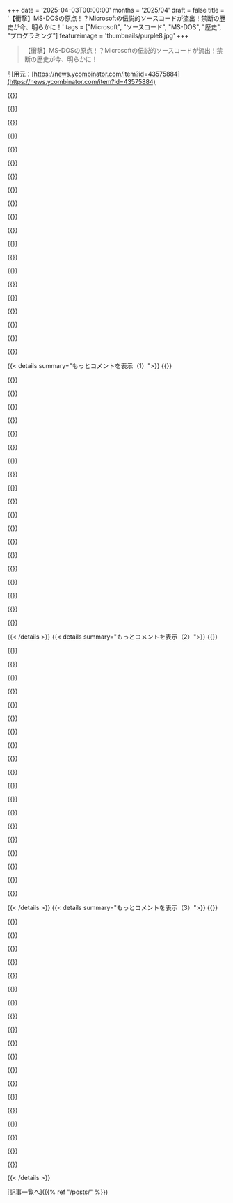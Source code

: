+++
date = '2025-04-03T00:00:00'
months = '2025/04'
draft = false
title = '【衝撃】MS-DOSの原点！？Microsoftの伝説的ソースコードが流出！禁断の歴史が今、明らかに！'
tags = ["Microsoft", "ソースコード", "MS-DOS", "歴史", "プログラミング"]
featureimage = 'thumbnails/purple8.jpg'
+++

> 【衝撃】MS-DOSの原点！？Microsoftの伝説的ソースコードが流出！禁断の歴史が今、明らかに！

引用元：[https://news.ycombinator.com/item?id=43575884](https://news.ycombinator.com/item?id=43575884)

{{<matomeQuote body="ソースコード読むのめっちゃ楽しいんだよね（コメントが特に）。GW-BASICのソースコード見つけたんだけど、マジおもろいのがこれ。<br>＞；WE COULD NOT FIT THE NUMBER INTO THE BUFFER DESPITE OUR VALIENT<br>＞；EFFORTS WE MUST POP ALL THE CHARACTERS BACK OFF THE STACK AND<br>＞；POP OFF THE BEGINNING BUFFER PRINT LOCATION AND INPUT A ”％” SIGN THERE<br><br>＞；CONSTANTS FOR THE RANDOM NUMBER GENERATOR FOLLOW<br>＞；DO NOT CHANGE THESE WITHOUT CONSULTING KNUTH VOL 2<br>＞；CHAPTER 3 FIRST<br><br>編集：QBASICじゃなくてGW-BASICね。(https://github.com/microsoft/GW-BASIC)" userName="stkai" createdAt="2025-04-03T22:45:48" color="#785bff">}}

{{<matomeQuote body="へー、GW-BASICって元祖Altair BASICの子孫なんだって。「Translation created 10-Feb-83」って各ソースファイルにあるヘッダーは、Microsoftが8080アセンブリを8086に自動翻訳するツール使ってた名残らしいよ（手動で修正されたからビルド日じゃないけどね）。GW-BASIC以外にも、Microsoft BASICの6502と6809版のソースコードは昔から公開されてたみたいだけど（https://www.pagetable.com/?p=774 と https://github.com/davidlinsley/DragonBasic 参照）、オリジナルの8080 BASICコードの公開は今回が初めてだと思う。" userName="ndiddy" createdAt="2025-04-04T00:07:51" color="#ff5c5c">}}

{{<matomeQuote body="valiantじゃなくてvalientじゃないの？" userName="deathtrader666" createdAt="2025-04-04T08:17:46" color="">}}

{{<matomeQuote body="まあね。当時はスペルチェッカーって別アプリだったし。一番人気はMicroProのCorrectStarだったかな。プログラミングエディタに組み込まれてなかったし、コードにスペルチェッカーかけるなんて考えられなかった。" userName="roryirvine" createdAt="2025-04-04T08:59:47" color="">}}

{{<matomeQuote body="IntelliJ以外でコードにスペルチェッカー使ってる人見たことないわ。" userName="3836293648" createdAt="2025-04-04T12:30:21" color="">}}

{{<matomeQuote body="cSpellだけで1300万インストールされてるよ。<br>https://marketplace.visualstudio.com/items?itemName=streetsidesoftware.code-spell-checker" userName="eddythompson80" createdAt="2025-04-04T18:26:04" color="#ff33a1">}}

{{<matomeQuote body="Eclipseにはスペルチェッカーが組み込まれてるよ。多分ほとんどのファイル形式でデフォルトでオンになってるはず。みんなオフにしてるかもしれないけど、気に入ってそのままにしてる人もいると思うよ。" userName="mindcrime" createdAt="2025-04-04T18:51:35" color="">}}

{{<matomeQuote body="最近これ見つけた。<br>https://github.com/tekumara/typos-lsp<br>これ使ってる。<br>https://github.com/crate-ci/typos<br>GitHubのスターもたくさんついてるから、ユーザーも多いんじゃないかな。NeoVimで使ってるけどマジ便利。" userName="StanAngeloff" createdAt="2025-04-04T18:41:57" color="#ff5c5c">}}

{{<matomeQuote body="＂apellchecker＂ってスペルチェッカーの名前としてマジ最高じゃん。" userName="griffzhowl" createdAt="2025-04-05T04:20:21" color="#ff5c5c">}}

{{<matomeQuote body="Codespellめっちゃ使えるよ。コマンドラインとCIで使ってる。<br>https://github.com/codespell-project/codespell" userName="maleldil" createdAt="2025-04-05T10:23:21" color="#785bff">}}

{{<matomeQuote body="Emacsにはスペルチェック機能がついてて、バッファ全体をチェックする昔ながらのやり方も、入力しながらリアルタイムでチェックする機能もあるんだよね。でも、最近はJetBrains IDEでコーディングすることが多いかな。" userName="dhosek" createdAt="2025-04-04T17:42:02" color="">}}

{{<matomeQuote body="Vim/Neovimユーザーなら、標準で結構使えるスペルチェック機能があるよ。カスタム単語を辞書に追加すればさらに便利になるし。`:set spell`でオン、`:set nospell`でオフにできるよ。カスタム単語を追加するには、対象の単語にカーソルを置いて`zg`を押せばOK。<br>僕のvimrcファイルには、特定のファイルタイプでデフォルトでオンになるように設定してるよ：<br>＞　”特定のファイルタイプと単語補完のためにスペルチェックをオンにする。<br>＞　単語はカーソルを単語に置いて’zg’を押すことで辞書に追加できます。”<br>カスタム単語は`~/.vim/spell/en.utf-8.add`みたいなテキストファイルに保存されるから、編集やバックアップも簡単だよ。" userName="freedomben" createdAt="2025-04-04T19:23:07" color="#38d3d3">}}

{{<matomeQuote body="＞　custom additions<br>スペルチェック中に直接追加することもできるよ。カーソルを単語に移動して（コマンド忘れちゃった…）レアな単語、良い単語、悪い単語として登録できる。" userName="porridgeraisin" createdAt="2025-04-06T17:14:17" color="">}}

{{<matomeQuote body="VSCodeの拡張機能を使ってる人もいるよね。" userName="timcobb" createdAt="2025-04-04T14:57:28" color="">}}

{{<matomeQuote body="最高のプログラマーってみんなスペルが苦手な気がするんだよね。なんでだろう？" userName="jimbob45" createdAt="2025-04-04T16:50:28" color="">}}

{{<matomeQuote body="俺が知ってる最高のプログラマーはそんなことないけどな。" userName="ptspts" createdAt="2025-04-05T13:28:17" color="">}}

{{<matomeQuote body="人間なんてみんなスペルが苦手だよ。ライターだってそう。だからスペルチェッカーが必要なんだ。" userName="themadturk" createdAt="2025-04-04T21:52:56" color="">}}

{{<matomeQuote body="母国語のフランス語よりも、一度も見たことのないエスペラント語のスペルの方が自信あるわ。欠陥だらけのシステムを責めるのはやめようよ。" userName="psychoslave" createdAt="2025-04-05T03:44:30" color="#45d325">}}

{{<matomeQuote body="そりゃそうでしょ。エスペラントは規格に合わせて作られた言語だし。フランス語や英語は自然に進化してきたから、矛盾や例外が多いんだよ。" userName="themadturk" createdAt="2025-04-07T21:54:28" color="#45d325">}}

{{<matomeQuote body="Steve Jobsがよく言ってたのは、Microsoftにはセンスがないってことらしいよ。スクロールした時のフォントがちらつくエフェクトを見て、まさにそれだと思った。マジで気が散る。しかもリーダーモードで無効にできないし。ちなみに、Bill Gatesが世界のためにやったことには感謝してる。" userName="nilsbunger" createdAt="2025-04-04T13:47:16" color="">}}

{{< details summary="もっとコメントを表示（1）">}}
{{<matomeQuote body="デザインは面白いし、懐かしい感じもするけど、やりすぎだと思うな。あんなに気が散らなくても、同じような雰囲気は出せたはず。あと、リーダーモードはマジで対応してほしい。難しくないはずだし、オプションにするべきじゃないよ。<br>追記：マジかよ、全部アニメーションしてるじゃん。読みにくい…あと…インラインのコードサンプルが一つもないってどういうこと？デザイナーがコンテンツよりもアワード狙ってるだけじゃん。まるで他の人のソロパートを全部食っちゃうギタープレイヤーみたい。" userName="toddmorey" createdAt="2025-04-04T19:59:37" color="">}}

{{<matomeQuote body="読みにくい上に、2年物のノートPCだとページを移動するだけでCPUとGPUがフル回転して、ファンが爆音になるんだけど。ただのブログ記事なのに、こんなにパフォーマンスが悪いウェブサイトは初めてかも。" userName="nerevarthelame" createdAt="2025-04-04T15:38:03" color="#ff33a1">}}

{{<matomeQuote body="それって、最近のウェブサイトがJavaScriptまみれの広告再生マシーンになってて、神様が意図したような1kB未満のHTMLじゃないのが原因だよね。" userName="SpaceNoodled" createdAt="2025-04-04T15:57:16" color="">}}

{{<matomeQuote body="笑えるのが、今日HNのトップページに載ってたこれ。<br>https://animejs.com/<br>もっと凝ったアニメーションなのに、バターみたいに滑らか。" userName="hbn" createdAt="2025-04-04T19:56:39" color="">}}

{{<matomeQuote body="それはGPUに処理をオフロードしてるからじゃないかな。低スペックPCだとカクカクするけど、CPUファンは静かだよね。GatesのノートはCPUに負荷がかかってるみたい。" userName="Arech" createdAt="2025-04-05T07:02:17" color="#785bff">}}

{{<matomeQuote body="マジでレベルが違う。うちの古いPCでも、前後ともスムーズに動く。うちのPCはThinkPad i7で、すぐに低速モードになるんだけど。" userName="ForOldHack" createdAt="2025-04-06T01:40:29" color="">}}

{{<matomeQuote body="Tim Berners-Leeは色々なものに祭り上げられてきたけど、神になったのは初めて聞いた。" userName="bostik" createdAt="2025-04-04T17:24:16" color="">}}

{{<matomeQuote body="いや、2012年のオリンピック開会式を見た？" userName="lkramer" createdAt="2025-04-04T18:09:56" color="">}}

{{<matomeQuote body="Kernighan & Ritchieも仲間に入れてあげて。" userName="SpaceNoodled" createdAt="2025-04-04T21:58:29" color="">}}

{{<matomeQuote body="でもさ、あの自己陶酔しまくりの嫌なやつがクソみたいなこと垂れ流してるのを忘れさせてくれるよね。" userName="zombot" createdAt="2025-04-07T06:04:49" color="">}}

{{<matomeQuote body="マジかよ、Bill Gatesの個人ブログがWordPressのプラグイン500個入りみたいなノリなのにはビックリだわ。俺の昔のMySpaceのプロフみたいじゃん。" userName="zelon88" createdAt="2025-04-04T14:51:02" color="">}}

{{<matomeQuote body="ちなみに、Appleの発表イベントのぐるぐるスクロール効果も大概ヒドイよね。" userName="kevincox" createdAt="2025-04-04T14:54:37" color="">}}

{{<matomeQuote body="個人的には好きだけどなー。好みは人それぞれだし。" userName="graton" createdAt="2025-04-04T15:15:31" color="">}}

{{<matomeQuote body="DONKEY.BASをゲットしてみてよ！マジでハマるから！" userName="fsckboy" createdAt="2025-04-04T19:48:00" color="#ff5c5c">}}

{{<matomeQuote body="ふと思ったんだけど、この文章全部Billが書いたのかな？このエフェクト、Billが決めて入れたのかな？そもそもBillはこのエフェクト知ってたのかな？" userName="mimischi" createdAt="2025-04-04T19:44:46" color="">}}

{{<matomeQuote body="だよねー。こんなに色々デザインされてると、裏にそれなりの規模のチームがいて、ゴーストライターとかもいるんじゃないかって想像しちゃう。" userName="chubot" createdAt="2025-04-05T03:23:14" color="">}}

{{<matomeQuote body="まあ、Bill Gatesはバリバリの企業家だもんね。プログラミングじゃなくて、そっちで金持ちになったんだし。" userName="Timwi" createdAt="2025-04-05T08:25:31" color="">}}

{{<matomeQuote body="BillGレビューはどうなったのさ？ほとんどの企業はやり方分かってないよね。" userName="rvba" createdAt="2025-04-06T13:22:49" color="">}}

{{<matomeQuote body="彼がどうやって今の地位を築いたのか、どんな人物なのかを忘れないことが大事だと思うなー。Behind the Bastardsは、みんなが賞賛するような人たちに対する現実を教えてくれる良いポッドキャストだよ。<br>https://podcasts.apple.com/us/podcast/part-one-the-ballad-of..." userName="phatskat" createdAt="2025-04-07T05:46:24" color="#ff33a1">}}

{{<matomeQuote body="それ、マジでイケてると思うわ。" userName="spookie" createdAt="2025-04-04T15:28:39" color="">}}


{{< /details >}}
{{< details summary="もっとコメントを表示（2）">}}
{{<matomeQuote body="あと、そのページのフォント、特に小文字の“f”がマジでイライラするんだけど。" userName="microtherion" createdAt="2025-04-06T10:34:37" color="">}}

{{<matomeQuote body="めっちゃかわいくて、一瞬で好きになった。" userName="zulu-inuoe" createdAt="2025-04-05T20:45:25" color="">}}

{{<matomeQuote body="“ヤツが世界のためにしてきたこと”って、Covidワクチンの著作権を取ったこと？" userName="piyuv" createdAt="2025-04-04T22:20:19" color="">}}

{{<matomeQuote body="気持ちはわかる。ヤツのビジネス、倫理的に微妙だもんね。でも批判するなら、著作権と特許の違いくらい知っとけよ。" userName="Timwi" createdAt="2025-04-05T08:30:02" color="">}}

{{<matomeQuote body="Intel 8080のエミュレーター書いたことあるぜ。Dec10/VAX/IBM VM CMSで動くやつ。簡単だったよー。8080は256個の値のswitchでいけるし。FORTRAN77でやった。<br>BASICインタプリタをfloating pointで書くのはマジで難しい。GatesとAllenのBASICはマジですごかった。" userName="zabzonk" createdAt="2025-04-04T00:17:02" color="#38d3d3">}}

{{<matomeQuote body="＞BASICインタプリタをfloating pointで書くのはマジで難しい。GatesとAllenのBASICはマジですごかった。<br>floating pointルーチンはMonte Davidoffの功績。でもGatesとAllenがHarvard PDP-10でAltair BASICを、実機も見ずに書いて、AlbuquerqueのMITSでトグルスイッチで入力して一発で動いたのはマジですごい。" userName="TMWNN" createdAt="2025-04-04T08:04:38" color="#ff5c5c">}}

{{<matomeQuote body="Allenがやったのは、-10で動く8080エミュレータを書いたこと。8080は単純なCPUだから、エミュレータ書くのは難しくない。<br>https://pastraiser.com/cpu/i8080/i8080_opcodes.html<br>それで、BASICをエミュレータ上でデバッグした。<br>Wozniakは、Appleのコードをアセンブラで手書きして、手作業でバイナリに変換してた。めっちゃ面倒でエラーしやすい。<br>同時期にAphで6800とかのコード書いてたけど、PDP-11でマクロアセンブラ使ってバイナリにしてEPROMに焼いてた。めっちゃ楽だった。（Dan O’Dowdがアセンブラ書いた。）" userName="WalterBright" createdAt="2025-04-04T17:09:05" color="#ff5733">}}

{{<matomeQuote body="Wozniakのやり方は、高校生の時に6502アセンブラプログラムを書く時にやってた。金がなくてちゃんとしたアセンブラ買えなかったから。グラフ用紙に3列で書いてた。アドレス、コード、アセンブラのopcodes。マジ集中できるし、ちょっと変更するだけでも大変。" userName="dhosek" createdAt="2025-04-04T17:47:09" color="#45d325">}}

{{<matomeQuote body="俺もZX80でZ80アセンブラ始めた時そうだったわ。すぐopcode調べるのとか嫌になって、特に相対ジャンプ（特に後ろ向きのやつ）の計算ミスってクラッシュしまくってた。<br>だから自分でBASICでアセンブラ書いたわ。" userName="mfuzzey" createdAt="2025-04-04T19:44:48" color="">}}

{{<matomeQuote body="高校時代にMSX Spectravideoのコンピューターを手に入れるためにデモプログラムを書いたんだけど、その時にZ80の逆アセンブラを書いてたんだ。でも2バイトのオペコードに対応してなかったから、一部しか完成しなかったんだよね。コンピューターのメモリ全体にpokeコマンドをしまくって、キャラクタのビットマップの場所を探し当てたのを覚えてるよ。" userName="dhosek" createdAt="2025-04-06T03:22:58" color="">}}

{{<matomeQuote body="AllenはAltairのコンソールでマシンコードでローダーを書かなきゃいけなかったんだよね。BASICインタプリタ自体は、ローダーとテープリーダーを使って紙テープからロードされたんだって。AllenがAltairで最初に実行したBASICプログラムは、どうやら“2 + 2”だったらしくて、ちゃんと“4”って表示されたらしいよ。I/Oとか、Dec10でエミュレートするのが難しかったはずなのに、自分のコードにそんな自信を持ちたいな。" userName="zabzonk" createdAt="2025-04-04T08:55:16" color="#38d3d3">}}

{{<matomeQuote body="＞which must have been tricky to emulate on the Dec10<br>なんで難しいのかわからないな。AllenのPDP-10上の8080エミュレータがどうやって動いてたのか知らないけど、8080のI/Oをエミュレートするのは簡単そうに見えるけど。" userName="WalterBright" createdAt="2025-04-04T17:11:18" color="">}}

{{<matomeQuote body="いや、Dec10ベースのエミュレータではちょっと苦労したよ。メモリマップされたやつはちゃんと動かなかったんだよね。I/O命令をごまかしただけ。でも、学生にソートとか文字列検索とかをさせるための余暇プロジェクトだったから、あんまり罪悪感はなかったかな。アセンブラとかデバッガとかも入ってたし。しかも移植可能で、完全に標準的なFORTRAN77だったんだぜ!" userName="zabzonk" createdAt="2025-04-04T17:38:15" color="">}}

{{<matomeQuote body="Dec10のエミュレータを最新のCPUで書いたらクールじゃないかってちょうど思ってたんだよね。 実は、プログラマーの同僚の一人が、Dec10を廃棄するときに周辺機器全部込みで買い取って、ガレージに設置しようとしたことがあったんだ。電源と奥さんが大きな障害だったみたいだけど。" userName="zabzonk" createdAt="2025-04-05T04:24:58" color="">}}

{{<matomeQuote body="面白いことに、Jobsによると、理由は不明だけどWozniakがApple Basicに浮動小数点サポートを追加することを拒否したから、Microsoftから浮動小数点数を扱うBASICのライセンスを取得する必要があったんだって[1]。 [1] Bill & Steve (Jobs!)が浮動小数点BASICについて回想：https://devblogs.microsoft.com/vbteam/bill-steve-jobs-remini..." userName="teleforce" createdAt="2025-04-04T10:02:37" color="#45d325">}}

{{<matomeQuote body="浮動小数点エミュレータを書くのは（やったことあるけど）そんなに難しくないよ。まず、高級言語で書いてアルゴリズムをデバッグする。それから手でアセンブルするのは難しくない。 大変なのは、高級言語のステップを飛ばして、いきなりアセンブラでやろうとすることだよ。" userName="WalterBright" createdAt="2025-04-04T17:13:33" color="#ff5c5c">}}

{{<matomeQuote body="Wozはすでに浮動小数点ルーチンを書いていて、それはApple IIのROM自体に含まれていて、PEEK/POKEで呼び出すことができたんだよ。ただ、BASIC言語自体には統合されなかったんだ！ http://retro.hansotten.nl/uploads/mag6502/Apples%20Hidden%20..." userName="kalleboo" createdAt="2025-04-05T00:43:39" color="#ff5c5c">}}

{{<matomeQuote body="Apple Integer BASICってどれくらいの大きさだったんだろう？ EmpireのFortran版を書いたときには、PDP-10を丸ごと自由に使うことができたと理解しているんだけど。" userName="kragen" createdAt="2025-04-04T19:31:41" color="">}}

{{<matomeQuote body="-10でプログラミングを学んだんだ。素晴らしい経験だったよ。 振り返ってみると、整数BASICを書くのは簡単なことだけど、70年代当時は、そんなものをどうやって書くのか見当もつかなかった。 1978年頃、Hal Finney（そう、あの人）がMattel Intellivision（その奇妙な10ビットマイクロプロセッサを搭載）のために2K EPROMに収まる整数BASICを書いたんだ。もちろん、Halは普通の熊より（ずっと）賢かった。" userName="WalterBright" createdAt="2025-04-04T20:13:11" color="">}}

{{<matomeQuote body="へー、知らなかった！90年代に知って、CodeConのプレゼンで初めて会ったんだよね。言いたかったのは、Integer BASIC全体よりもfloating-pointのサポートの方が大変だったかもってこと。ちなみにApple Integer BASICにはまだバグが見つかってないらしいよ。すごいよね。" userName="kragen" createdAt="2025-04-04T23:09:45" color="">}}


{{< /details >}}
{{< details summary="もっとコメントを表示（3）">}}
{{<matomeQuote body="fixed pointは、整数部と小数部に使うbit数が決まってるやつ。例えば8.8なら、整数部は0～255で、小数部は1/256ずつ増えて255/256まで。<br>floating pointは、小数点(.)の位置を変数にするんだ。だから、小数点以下の桁数を増やしたり減らしたりできる。Microsoft Basicは、数値に23bit、符号に1bit、小数点の位置に8bit使ってた。現代のIEEE754ほどじゃないけど、十分だったんだね。IEEE754を読むと、modern floating pointがよく分かるよ。Bruce DawsonのRandom ASCII blogもおすすめ。" userName="djmips" createdAt="2025-04-04T20:39:21" color="#ff5c5c">}}

{{<matomeQuote body="コンピューターのメモリーに数字を保存したいけど、小数点とか数字以外の文字は使えないとするじゃん。だから、実数を数字の列としてエンコード/デコードするシステムが必要になるんだ。<br>fixed pointだと、メモリーに数字を書き込んで、小数点以下の桁数を決めておく。例えば、小数点以下2桁にすると決めたら、000123は00・0123、123000は1230ってことになる。6桁だと、0～9999を0・01の精度で表せる。<br>floating pointだと、小数点の位置(exponent)と数字(mantissa)の両方を書き込む。最初の2桁をexponent、残りの4桁をmantissaにすると、<br>＞020123<br>は01・23、つまり1・23になる(exponentが2だから、小数点以下2桁)。同じ6桁でも、0～9999×10⁹⁶を1/10000の精度で表せるんだ。あとは分かるっしょ。" userName="codedokode" createdAt="2025-04-04T20:11:14" color="#ff33a1">}}

{{<matomeQuote body="つまりfloating point数は、数字とexponentと符号bitの3つでできてるんだ。<br>＞1・　the digits<br>＞2・　the exponent<br>＞3・　a sign bit<br>scientific notationと同じだよ。<br>＞https://en・wikipedia・org/wiki/Scientific_notation<br>あとはそれの応用。" userName="WalterBright" createdAt="2025-04-04T20:17:29" color="">}}

{{<matomeQuote body="exponentよりdecimal point positionの方が分かりやすいよね。あと、mantissaはsignificandのことだった気がする(数字の部分)。engineering notation(exponentが3で割り切れるやつ)の方が便利じゃん？2・234×10¹¹とかを頭の中でbillionに変換するの嫌なんだよね。あと(floating pointと関係ないけど)数学者はもっと分かりやすい名前を付けるべき。「numerator」と「denominator」じゃなくて「upper」と「lower number」とかさ！" userName="codedokode" createdAt="2025-04-04T21:12:09" color="">}}

{{<matomeQuote body="significandとmantissa、いつもごっちゃになるんだよね。だから使わないことにした！" userName="WalterBright" createdAt="2025-04-04T23:15:20" color="">}}

{{<matomeQuote body="大学時代にassemblerでfloating pointルーチンを書いたな。理解できた時はマジで「aha」って感じだった。" userName="hh2222" createdAt="2025-04-04T18:08:44" color="">}}

{{<matomeQuote body="仕様を読むのはマジで大変。でも実装はそこまで悪くない。sticky bitとかguard bitとか、実は結構シンプル。でも、IEEE arithmeticを使って、その限界を回避するalgorithmを作るのは難しい。" userName="WalterBright" createdAt="2025-04-04T17:53:41" color="">}}

{{<matomeQuote body="FP mathの仕組み(bitレベルでどうやってるか)をざっくり知りたいなら、Project Oberonのサイトに行って、FPGAでのRISCマシンの実装についてのPDFを見てみて。16章の8～10ページに、簡潔な説明があるよ。" userName="whartung" createdAt="2025-04-05T02:36:57" color="#38d3d3">}}

{{<matomeQuote body="初期のマシンでは浮動小数点演算が重要だったんだよね。おかげで「高性能な電卓」としての使い道が開けたんだから。データ保存が今ほど簡単じゃなかった時代には、ゲームとかリモート端末としての利用と並んで貴重だったんだよね。BASICに入ってたfloatの実装が当時一番一般的だったし（今のIEEE規格とは微妙に違ったりもするんだよね）。" userName="zozbot234" createdAt="2025-04-04T10:13:15" color="#ff5c5c">}}

{{<matomeQuote body="わかるー。4KBとか8KBに収まるBASICで数学ができるってすごいよね。Bill Gatesが$150のAltair BASICを海賊版にされたって怒ったのがきっかけでTiny BASICが生まれたり、“copyleft”って言葉が作られたりもしたんだって。" userName="musicale" createdAt="2025-04-04T02:56:07" color="">}}

{{<matomeQuote body="InteractコンピューターのMicrosoft Basicのテープ、まだ持ってるよ。8080が入ってるんだ。" userName="phkahler" createdAt="2025-04-04T00:57:50" color="">}}

{{<matomeQuote body="昔のTandy Color Computerが起動するときにMicrosoft BASICを参照してたのを覚えてるよ。https://tinyurl.com/2jttvjzk<br>コンピューターには、BASICのサンプルプログラムが載った良い感じの本が付属してたんだ。" userName="thijson" createdAt="2025-04-04T14:51:54" color="">}}

{{<matomeQuote body="その音声をInternet Archiveにアップロードするべきだよ！" userName="thesuitonym" createdAt="2025-04-04T13:26:05" color="">}}

{{<matomeQuote body="Sol-20用のMS Extended Basicカセットも持ってる。これも8080ベースなんだ。" userName="vile_wretch" createdAt="2025-04-04T18:02:49" color="">}}

{{<matomeQuote body="GatesとAllenのすごいところは、マジで技術力が高かったってことだよね。PDP-10のエミュレーター作って、インタープリター、ラインエディタ、I/Oシステムを全部4KBのメモリに収めるんだから。コードを読む価値あるし、それに加えてビジネスセンスもすごいし、20歳にしてはマジメに仕事してたよね。今の「fake it till you make it」みたいな、APIラッパーだけの製品ばっかりの業界とは大違いだよ。Microsoftみたいな会社がまた出てきてほしいな。" userName="Barrin92" createdAt="2025-04-04T02:34:46" color="#785bff">}}

{{<matomeQuote body="まあ、彼らも最初はハッタリかましてたけどね。まだ書いてないプログラムのソースコードがあるって言ってたんだから！でも、その後ちゃんと“making it”に本気だったんだよ。" userName="mindwok" createdAt="2025-04-04T02:39:07" color="">}}

{{<matomeQuote body="確かに「fake it and then immediately proceed to make it」は、「fake it till you make it」みたいに嘘ついて取引をぶっ壊すよりは全然評価できるよね。" userName="cybrox" createdAt="2025-04-04T09:08:18" color="">}}

{{<matomeQuote body="当時の複雑さなら、人間の脳でもまだ理解できたと思うんだよね。Wozの自伝を読むと、彼は最初のAppleコンピューターのすべての論理ゲートの役割を知ってたみたいだし。PDP-10もたぶん“人間の速度”で動いてたんだろうな…" userName="netsharc" createdAt="2025-04-04T02:48:31" color="#785bff">}}

{{<matomeQuote body="＞「できるまで、やったふり」っていうのと対照的だよね。Microsoftは「できるまで、やったふり」の史上最強の会社だよ。IBM PCのOSの契約を、OSがない状態で取って、それを誰かから買ったんだから(確か)。<br>＞GatesとAllenで際立っているのは、マジで高い技術力だよね。PDP-10のエミュレータを作って、それからインタープリタ、ラインエディタ、I/Oシステムを全部4KBのメモリに詰め込んだんだから。<br>それってマジですごいの？当時はどのコーダーも全部4Kでやってたじゃん。" userName="mmooss" createdAt="2025-04-04T22:07:45" color="">}}

{{<matomeQuote body="運と、リスクを取る覚悟が、予想もできない形で実を結んだんだね。PCの時代みたいなのを、俺の生きているうちに見られるかわからないな。もしかしたら、モバイルフォンか、インターネットかもね。" userName="jwnin" createdAt="2025-04-03T22:35:16" color="">}}


{{< /details >}}


[記事一覧へ]({{% ref "/posts/" %}})
